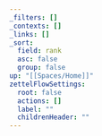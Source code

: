 ```yaml
---
_filters: []
_contexts: []
_links: []
_sort:
  field: rank
  asc: false
  group: false
up: "[[Spaces/Home]]"
zettelFlowSettings:
  root: false
  actions: []
  label: ""
  childrenHeader: ""
---
```

